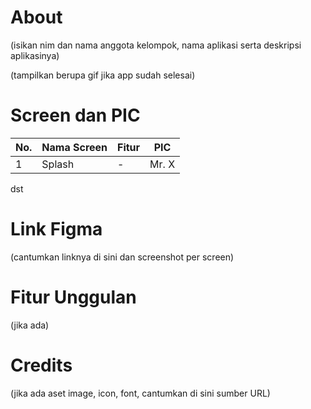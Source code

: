 # About

(isikan nim dan nama anggota kelompok, nama aplikasi serta deskripsi aplikasinya)

(tampilkan berupa gif jika app sudah selesai)

# Screen dan PIC

| No. | Nama Screen | Fitur | PIC
|-----|-------------|-------|-----|
| 1 | Splash        | -     | Mr. X |

dst


# Link Figma

(cantumkan linknya di sini dan screenshot per screen)


# Fitur Unggulan

(jika ada)


# Credits

(jika ada aset image, icon, font, cantumkan di sini sumber URL)